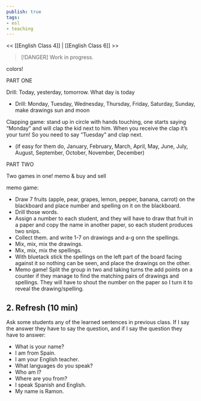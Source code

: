 ```yaml
---
publish: true
tags:
- esl
- teaching
---
```


<< [[English Class 4]] | [[English Class 6]] >>

> [!DANGER]
> Work in progress.

colors!

PART ONE

Drill: Today, yesterday, tomorrow.
What day is today
- Drill: Monday, Tuesday, Wednesday, Thursday, Friday, Saturday, Sunday, make drawings sun and moon

Clapping game: stand up in circle with hands touching, one starts saying “Monday” and will clap the kid next to him. When you receive the clap it’s your turn! So you need to say “Tuesday” and clap next.

- (if easy for them do, January, February, March, April, May, June, July, August, September, October, November, December)

  
PART TWO

Two games in one! memo & buy and sell

memo game:

- Draw 7 fruits (apple, pear, grapes, lemon, pepper, banana, carrot) on the blackboard and place number and spelling on it on the blackboard.
- Drill those words.
- Assign a number to each student, and they will have to draw that fruit in a paper and copy the name in another paper, so each student produces two snips.
- Collect them. and write 1-7 on drawings and a-g onn the spellings.
- Mix, mix, mix the drawings.
- Mix, mix, mix the spellings.
- With bluetack stick the spellings on the left part of the board facing against it so nothing can be seen, and place the drawings on the other.
- Memo game! Split the group in two and taking turns the add points on a counter if they manage to find the matching pairs of drawings and spellings. They will have to shout the number on the paper so I turn it to reveal the drawing/spelling.
## 2. Refresh (10 min)
Ask some students any of the learned sentences in previous class. If I say the answer they have to say the question, and if I say the question they have to answer:
- What is your name?
- I am from Spain.
- I am your English teacher.
- What languages do you speak?
- Who am I?
- Where are you from?
- I speak Spanish and English.
- My name is Ramon.